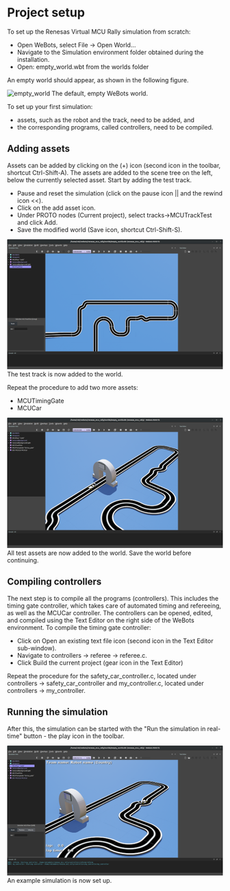 # Project setup

To set up the Renesas Virtual MCU Rally simulation from scratch:

- Open WeBots, select File -> Open World...
- Navigate to the Simulation environment folder obtained during the installation.
- Open: empty_world.wbt from the worlds folder

An empty world should appear, as shown in the following figure.

![empty_world](img/empty_world.png)
The default, empty WeBots world.

To set up your first simulation:

- assets, such as the robot and the track, need to be added, and
- the corresponding programs, called controllers, need to be compiled.

## Adding assets

Assets can be added by clicking on the (+) icon (second icon in the toolbar, shortcut Ctrl-Shift-A). The assets are added to the scene tree on the left, below the currently selected asset. Start by adding the test track.

- Pause and reset the simulation (click on the pause icon || and the rewind icon <<).
- Click on the add asset icon.
- Under PROTO nodes (Current project), select tracks->MCUTrackTest and click Add.
- Save the modified world (Save icon, shortcut Ctrl-Shift-S).

![test_track](img/test_track.png)
The test track is now added to the world.

Repeat the procedure to add two more assets:

- MCUTimingGate
- MCUCar

![assets_added](img/assets_added.png)
All test assets are now added to the world. Save the world before continuing.

## Compiling controllers

The next step is to compile all the programs (controllers). This includes the timing gate controller, which takes care of automated timing and refereeing, as well as the MCUCar controller. The controllers can be opened, edited, and compiled using the Text Editor on the right side of the WeBots environment. To compile the timing gate controller:

- Click on Open an existing text file icon (second icon in the Text Editor sub-window).
- Navigate to controllers -> referee -> referee.c.
- Click Build the current project (gear icon in the Text Editor)

Repeat the procedure for the safety_car_controller.c, located under controllers -> safety_car_controller and my_controller.c, located under controllers -> my_controller.

## Running the simulation

After this, the simulation can be started with the "Run the simulation in real-time" button - the play icon in the toolbar.

![simulation](img/simulation.png)
An example simulation is now set up.
